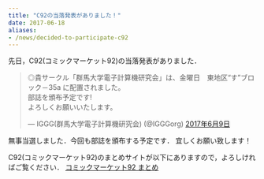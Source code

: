 ```yaml
---
title: "C92の当落発表がありました！"
date: 2017-06-18
aliases:
- /news/decided-to-participate-c92
---
```


先日，C92(コミックマーケット92)の当落発表がありました．

<blockquote class="twitter-tweet" data-lang="ja"><p lang="ja" dir="ltr">◎貴サークル「群馬大学電子計算機研究会」は、金曜日　東地区“す”ブロック－35a に配置されました。<br>部誌を頒布予定です!<br>よろしくお願いいたします。</p>&mdash; IGGG(群馬大学電子計算機研究会) (@IGGGorg) <a href="https://twitter.com/IGGGorg/status/873097832101691392?ref_src=twsrc%5Etfw">2017年6月9日</a></blockquote>
<script async src="https://platform.twitter.com/widgets.js" charset="utf-8"></script>

無事当選しました．今回も部誌を頒布する予定です．
宜しくお願い致します！

C92(コミックマーケット92)のまとめサイトが以下にありますので，よろしければご覧ください．
[コミックマーケット92 まとめ](https://www.iggg.org/wiki/?%E3%82%B3%E3%83%9F%E3%83%83%E3%82%AF%E3%83%9E%E3%83%BC%E3%82%B1%E3%83%83%E3%83%8892)
